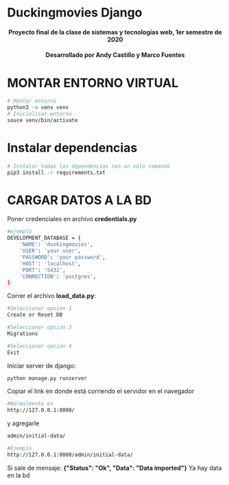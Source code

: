 # Duckingmovies Django

<h4 align = 'center'>Proyecto final de la clase de sistemas y tecnologías web, 1er semestre de 2020</h4>

<h4 align = 'center'> Desarrollado por Andy Castillo y Marco Fuentes </h4>

# MONTAR ENTORNO VIRTUAL

```bash
# Montar entorno
python3 -m venv venv
# Inicializar entorno
souce venv/bin/activate
```

# Instalar dependencias

```bash
# Instalar todas las dependencias con un solo comando
pip3 install -r requirements.txt
```

# CARGAR DATOS A LA BD

Poner credenciales en archivo **credentials.py**

```bash
#ejemplo
DEVELOPMENT_DATABASE = {
    'NAME': 'duckingmovies',
    'USER': 'your user',
    'PASSWORD': 'your password',
    'HOST': 'localhost',
    'PORT': '5432',
    'CONNECTION': 'postgres',
}
```
Correr el archivo **load_data.py**:

```bash
#Seleccionar opcion 1
Create or Reset DB

#Seleccionar opcion 3
Migrations

#Seleccionar opcion 4
Exit
```

Iniciar server de django:

```bash
python manage.py runserver
```

Copiar el link en donde está corriendo el servidor en el navegador
```bash
#Normalmente es
http://127.0.0.1:8000/
```
 y agregarle
```bash
admin/initial-data/

#Ejemplo
http://127.0.0.1:8000/admin/initial-data/
```
Si sale de mensaje: **{"Status": "Ok", "Data": "Data imported"}**
Ya hay data en la bd


